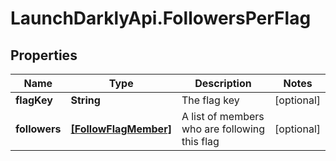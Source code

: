 # LaunchDarklyApi.FollowersPerFlag

## Properties

Name | Type | Description | Notes
------------ | ------------- | ------------- | -------------
**flagKey** | **String** | The flag key | [optional] 
**followers** | [**[FollowFlagMember]**](FollowFlagMember.md) | A list of members who are following this flag | [optional] 



